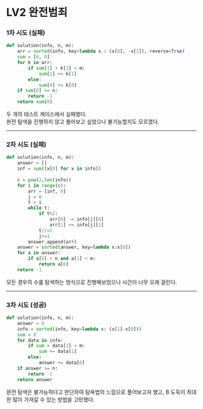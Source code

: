 # LV2 완전범죄

### 1차 시도 (실패)
```py
def solution(info, n, m):
    arr = sorted(info, key=lambda x : (x[0], -x[1]), reverse=True)
    sum = [0, 0]
    for k in arr:
        if sum[1] + k[1] < m:
            sum[1] += k[1]
        else:
            sum[0] += k[0]
    if sum[0] >= n:
        return -1
    return sum[0]
```
두 개의 테스트 케이스에서 실패했다.  
완전 탐색을 진행하지 않고 풀어보고 싶었으나 불가능할지도 모르겠다.

*****

### 2차 시도 (실패)
```py
def solution(info, n, m):
    answer = []
    inf = sum([x[0] for x in info])
    
    c = pow(2,len(info))
    for i in range(c):
        arr = [inf, 0]
        j = 0
        t = i
        while t:
            if t%2:
                arr[0] -= info[j][0]
                arr[1] += info[j][1]
            t//=2
            j+=1
        answer.append(arr)
    answer = sorted(answer, key=lambda x:x[0])
    for a in answer:
        if a[0] < n and a[1] < m:
            return a[0]
    return -1
```
모든 경우의 수를 탐색하는 방식으로 진행해보았으나 시간이 너무 오래 걸린다.

*****

### 3차 시도 (성공)
```py
def solution(info, n, m):
    answer = 0
    info = sorted(info, key=lambda x: (x[1]-x[0]))
    sum = 0
    for data in info:
        if sum + data[1] < m:
            sum += data[1]
        else:
            answer += data[0]
    if answer >= n:
        return -1
    return answer
```
완전 탐색은 불가능하다고 판단하여 탐욕법의 느낌으로 풀어보고자 했고, B 도둑이 최대한 많이 가져갈 수 있는 방법을 고민했다.
